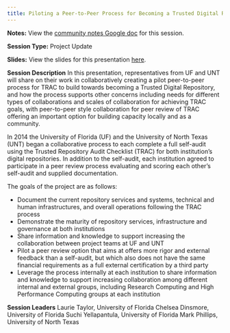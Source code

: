 ```yaml
---
title: Piloting a Peer-to-Peer Process for Becoming a Trusted Digital Repository
---
```


**Notes:** View the [community notes Google doc](https://docs.google.com/document/d/1wA9jHM_o-LBxudI5pnmkFOtonMS9M1SQ-Ar9E9BNGHM/ "Piloting a Peer-to-Peer Process for Becoming a Trusted Digital Repository - community notes") for this session.

**Session Type:** Project Update

**Slides:** View the slides for this presentation [here](http://ufdc.ufl.edu/AA00024188/00006/pdf).

**Session Description**
In this presentation, representatives from UF and UNT will share on their work in collaboratively creating a pilot peer-to-peer process for TRAC to build towards becoming a Trusted Digital Repository, and how the process supports other concerns including needs for different types of collaborations and scales of collaboration for achieving TRAC goals, with peer-to-peer style collaboration for peer review of TRAC offering an important option for building capacity locally and as a community.

In 2014 the University of Florida (UF) and the University of North Texas (UNT) began a collaborative process to each complete a full self-audit using the Trusted Repository Audit Checklist (TRAC) for both institution’s digital repositories. In addition to the self-audit, each institution agreed to participate in a peer review process evaluating and scoring each other’s self-audit and supplied documentation.

The goals of the project are as follows:

* Document the current repository services and systems, technical and human infrastructures, and overall operations following the TRAC process
* Demonstrate the maturity of repository services, infrastructure and governance at both institutions
* Share information and knowledge to support increasing the collaboration between project teams at UF and UNT
* Pilot a peer review option that aims at offers more rigor and external feedback than a self-audit, but which also does not have the same financial requirements as a full external certification by a third party
* Leverage the process internally at each institution to share information and knowledge to support increasing collaboration among different internal and external groups, including Research Computing and High Performance Computing groups at each institution

**Session Leaders**
Laurie Taylor, University of Florida
Chelsea Dinsmore, University of Florida
Suchi Yellapantula, University of Florida
Mark Phillips, University of North Texas